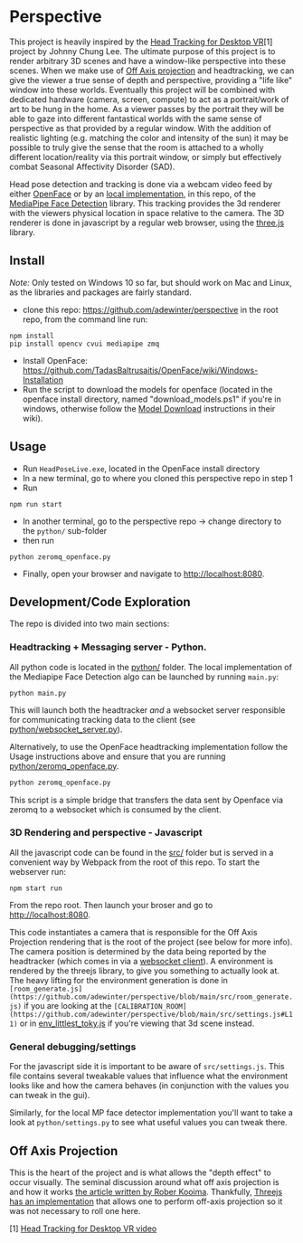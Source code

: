 # Perspective

This project is heavily inspired by the [Head Tracking for Desktop VR](http://johnnylee.net/projects/wii/)[1] project by Johnny Chung Lee.  The ultimate purpose of this project is to render arbitrary 3D scenes and have a window-like perspective into these scenes.  When we make use of [Off Axis projection](#off-axis-projection) and headtracking, we can give the viewer a true sense of depth and perspective, providing a "life like" window into these worlds.  Eventually this project will be combined with dedicated hardware (camera, screen, compute) to act as a portrait/work of art to be hung in the home.  As a viewer passes by the portrait they will be able to gaze into different fantastical worlds with the same sense of perspective as that provided by a regular window.  With the addition of realistic lighting (e.g. matching the color and intensity of the sun) it may be possible to truly give the sense that the room is attached to a wholly different location/reality via this portrait window, or simply but effectively combat Seasonal Affectivity Disorder (SAD).


Head pose detection and tracking is done via a webcam video feed by either [OpenFace](https://github.com/TadasBaltrusaitis/OpenFace) or by an [local implementation](https://github.com/adewinter/perspective/blob/main/python/face_detector.py), in this repo, of the [MediaPipe Face Detection](https://google.github.io/mediapipe/solutions/face_detection.html) library.  This tracking provides the 3d renderer with the viewers physical location in space relative to the camera.  The 3D renderer is done in javascript by a regular web browser, using the [three.js](https://threejs.org/) library.

## Install

*Note:* Only tested on Windows 10 so far, but should work on Mac and Linux, as the libraries and packages are fairly standard.

* clone this repo: https://github.com/adewinter/perspective
in the root repo, from the command line run:
```
npm install
pip install opencv cvui mediapipe zmq
```

* Install OpenFace: https://github.com/TadasBaltrusaitis/OpenFace/wiki/Windows-Installation
* Run the script to download the models for openface (located in the openface install directory, named "download_models.ps1" if you're in windows, otherwise follow the [Model Download](https://github.com/TadasBaltrusaitis/OpenFace/wiki/Model-download) instructions in their wiki).


## Usage

* Run `HeadPoseLive.exe`, located in the OpenFace install directory
* In a new terminal, go to where you cloned this perspective repo in step 1
* Run
```
npm run start
```

* In another terminal, go to the perspective repo -> change directory to the `python/` sub-folder
* then run
```
python zeromq_openface.py
```

* Finally, open your browser and navigate to [http://localhost:8080](http://localhost:8080).


## Development/Code Exploration

The repo is divided into two main sections:

### Headtracking + Messaging server - Python.
All python code is located in the [python/](https://github.com/adewinter/perspective/tree/main/python) folder.  The local implementation of the Mediapipe Face Detection algo can be launched by running `main.py`:
```
python main.py
```
This will launch both the headtracker _and_ a websocket server responsible for communicating tracking data to the client (see [python/websocket_server.py](https://github.com/adewinter/perspective/blob/main/python/websocket_server.py)).

Alternatively, to use the OpenFace headtracking implementation follow the Usage instructions above and ensure that you are running [python/zeromq_openface.py](https://github.com/adewinter/perspective/blob/main/python/zeromq_openface.py). 
```python
python zeromq_openface.py

```
This script is a simple bridge that transfers the data sent by Openface via zeromq to a websocket which is consumed by the client.

### 3D Rendering and perspective - Javascript
All the javascript code can be found in the [src/](https://github.com/adewinter/perspective/tree/main/src) folder but is served in a convenient way by Webpack from the root of this repo.  To start the webserver run:
```
npm start run

```

From the repo root.  Then launch your broser and go to [http://localhost:8080](http://localhost:8080).

This code instantiates a camera that is responsible for the Off Axis Projection rendering that is the root of the project (see below for more info). The camera position is determined by the data being reported by the headtracker (which comes in via a [websocket client](https://github.com/adewinter/perspective/blob/main/src/websocket_client.js)).  A environment is rendered by the threejs library, to give you something to actually look at.  The heavy lifting for the environment generation is done in `[room_generate.js](https://github.com/adewinter/perspective/blob/main/src/room_generate.js)` if you are looking at the `[CALIBRATION_ROOM](https://github.com/adewinter/perspective/blob/main/src/settings.js#L11)` or in [env_littlest_toky.js](https://github.com/adewinter/perspective/blob/main/src/env_littlest_tokyo.js) if you're viewing that 3d scene instead.

### General debugging/settings
For the javascript side it is important to be aware of `src/settings.js`.  This file contains several tweakable values that influence what the environment looks like and how the camera behaves (in conjunction with the values you can tweak in the gui).

Similarly, for the local MP face detector implementation you'll want to take a look at `python/settings.py` to see what useful values you can tweak there.


## Off Axis Projection
This is the heart of the project and is what allows the "depth effect" to occur visually.  The seminal discussion around what off axis projection is and how it works [the article written by Rober Kooima](https://web.archive.org/web/20191110002841/http://csc.lsu.edu/~kooima/articles/genperspective/index.html).  Thankfully, [Threejs has an implementation](https://github.com/mrdoob/three.js/issues/5381) that allows one to perform off-axis projection so it was not necessary to roll one here.


[1] [Head Tracking for Desktop VR video](https://www.youtube.com/watch?v=Jd3-eiid-Uw)
